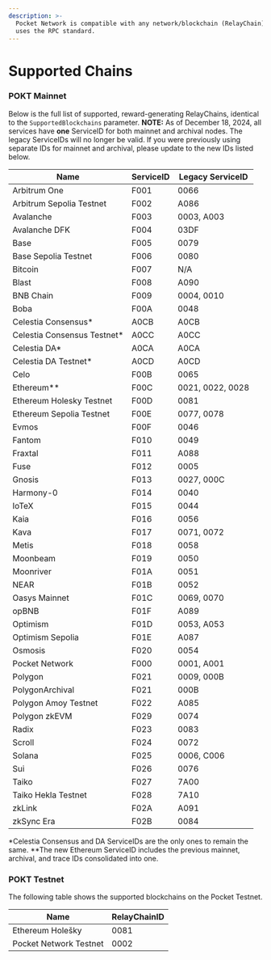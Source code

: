 ```yaml
---
description: >-
  Pocket Network is compatible with any network/blockchain (RelayChain) that
  uses the RPC standard.
---
```


# Supported Chains

### POKT Mainnet

Below is the full list of supported, reward-generating RelayChains, identical to the `SupportedBlockchains` parameter.
**NOTE:** As of December 18, 2024, all services have **one** ServiceID for both mainnet and archival nodes. The legacy ServiceIDs will no longer be valid. If you were previously using separate IDs for mainnet and archival, please update to the new IDs listed below. 

| Name                                       | ServiceID | Legacy ServiceID |
| ------------------------------------------ | --------- | ---------------- |
| Arbitrum One                               | F001      | 0066             |
| Arbitrum Sepolia Testnet                   | F002      | A086             |
| Avalanche                                  | F003      | 0003, A003       |
| Avalanche DFK                              | F004      | 03DF             |
| Base                                       | F005      | 0079             |
| Base Sepolia Testnet                       | F006      | 0080             |
| Bitcoin                                    | F007      | N/A              |
| Blast                                      | F008      | A090             |
| BNB Chain                                  | F009      | 0004, 0010       |
| Boba                                       | F00A      | 0048             |
| Celestia Consensus*                        | A0CB      | A0CB             |
| Celestia Consensus Testnet*                | A0CC      | A0CC             |
| Celestia DA*                               | A0CA      | A0CA             |
| Celestia DA Testnet*                       | A0CD      | A0CD             |
| Celo                                       | F00B      | 0065             |
| Ethereum**                                 | F00C      | 0021, 0022, 0028 |
| Ethereum Holesky Testnet                   | F00D      | 0081             |
| Ethereum Sepolia Testnet                   | F00E      | 0077, 0078       |
| Evmos                                      | F00F      | 0046             |
| Fantom                                     | F010      | 0049             |
| Fraxtal                                    | F011      | A088             |
| Fuse                                       | F012      | 0005             |
| Gnosis                                     | F013      | 0027, 000C       |
| Harmony-0                                  | F014      | 0040             |
| IoTeX                                      | F015      | 0044             |
| Kaia                                       | F016      | 0056             |
| Kava                                       | F017      | 0071, 0072       |
| Metis                                      | F018      | 0058             |
| Moonbeam                                   | F019      | 0050             |
| Moonriver                                  | F01A      | 0051             |
| NEAR                                       | F01B      | 0052             |
| Oasys Mainnet                              | F01C      | 0069, 0070       |
| opBNB                                      | F01F      | A089             |
| Optimism                                   | F01D      | 0053, A053       |
| Optimism Sepolia                           | F01E      | A087             |
| Osmosis                                    | F020      | 0054             |
| Pocket Network                             | F000      | 0001, A001       |
| Polygon                                    | F021      | 0009, 000B       |
| PolygonArchival                            | F021      | 000B             |
| Polygon Amoy Testnet                       | F022      | A085             |
| Polygon zkEVM                              | F029      | 0074             |
| Radix                                      | F023      | 0083             |
| Scroll                                     | F024      | 0072             |
| Solana                                     | F025      | 0006, C006       |
| Sui                                        | F026      | 0076             |
| Taiko                                      | F027      | 7A00             |
| Taiko Hekla Testnet                        | F028      | 7A10             |
| zkLink                                     | F02A      | A091             |
| zkSync Era                                 | F02B      | 0084             |

*Celestia Consensus and DA ServiceIDs are the only ones to remain the same.
**The new Ethereum ServiceID includes the previous mainnet, archival, and trace IDs consolidated into one. 


### POKT Testnet

The following table shows the supported blockchains on the Pocket Testnet.

| Name                   | RelayChainID |
| ---------------------- | ------------ |
| Ethereum Holešky       | 0081         |
| Pocket Network Testnet | 0002         |

